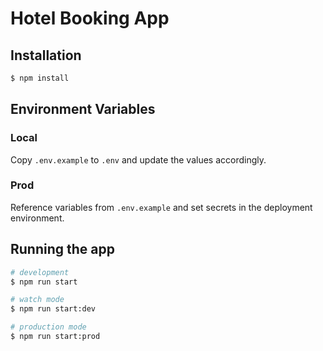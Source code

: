 # Hotel Booking App

## Installation

```bash
$ npm install
```

## Environment Variables
### Local 
  Copy `.env.example` to `.env` and update the values accordingly.
### Prod
  Reference variables from `.env.example` and set secrets in the deployment environment.

## Running the app

```bash
# development
$ npm run start

# watch mode
$ npm run start:dev

# production mode
$ npm run start:prod
```
